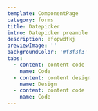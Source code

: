 ```yaml
---
template: ComponentPage
category: forms
title: Datepicker
intro: Datepicker preamble
description: efopwdfkj
previewImage: ''
backgroundColor: '#f3f3f3'
tabs:
  - content: content code
    name: Code
  - content: content design
    name: Design
  - content: content code
    name: Code
---
```


